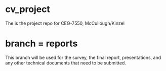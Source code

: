 # cv_project
The is the project repo for CEG-7550, McCullough/Kinzel

# branch = reports
This branch will be used for the survey, the final report, presentations, and any other technical documents that need to be submitted.

